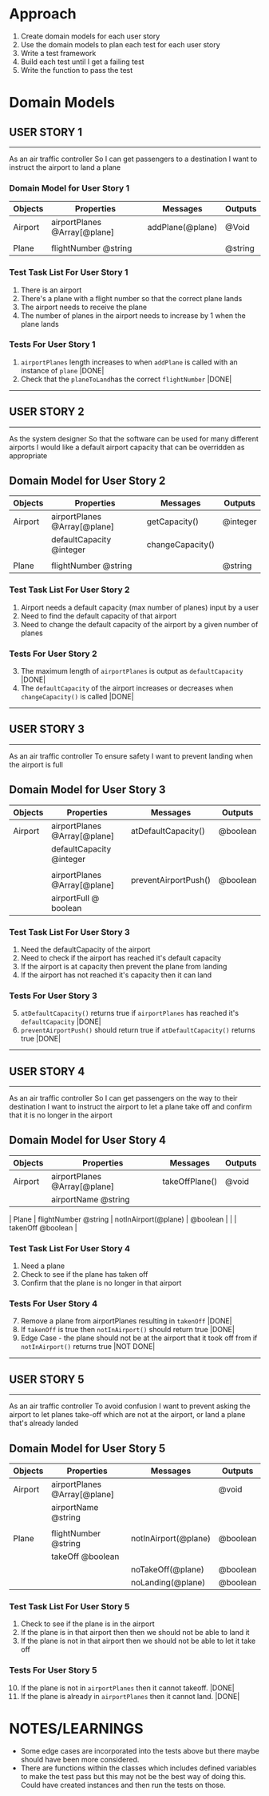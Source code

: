 # Approach
1. Create domain models for each user story
2. Use the domain models to plan each test for each user story
3. Write a test framework
4. Build each test until I get a failing test
5. Write the function to pass the test

# Domain Models

## USER STORY 1
---------------
As an air traffic controller
So I can get passengers to a destination
I want to instruct the airport to land a plane

### Domain Model for User Story 1
| Objects    | Properties                   | Messages             | Outputs    |
| -------    | -------------------------    | -----------------    | -------    |
| Airport    | airportPlanes @Array[@plane] | addPlane(@plane)     | @Void      |
|            |                              |                      |            |
| Plane      | flightNumber @string         |                      | @string    | 

### Test Task List For User Story 1
1. There is an airport
2. There's a plane with a flight number so that the correct plane lands
3. The airport needs to receive the plane
4. The number of planes in the airport needs to increase by 1 when the plane lands

### Tests For User Story 1
1. `airportPlanes` length increases to when `addPlane` is called with an instance of `plane` |DONE|
2. Check that the `planeToLand`has the correct `flightNumber` |DONE|

---------------


## USER STORY 2
---------------
As the system designer
So that the software can be used for many different airports
I would like a default airport capacity that can be overridden as appropriate

## Domain Model for User Story 2
| Objects     | Properties                   | Messages                 | Outputs    |
| -------     | -------------------------    | -----------------        | -------    |
| Airport     | airportPlanes @Array[@plane] | getCapacity()            | @integer   |
|             | defaultCapacity @integer     | changeCapacity()         |            |
|             |                              |                          |            |
| Plane       | flightNumber @string         |                          | @string    | 

### Test Task List For User Story 2
1. Airport needs a default capacity (max number of planes) input by a user
2. Need to find the default capacity of that airport
3. Need to change the default capacity of the airport by a given number of planes

### Tests For User Story 2
3. The maximum length of `airportPlanes` is output as `defaultCapacity` |DONE|
4. The `defaultCapacity` of the airport increases or decreases when `changeCapacity()` is called |DONE|

---------------


## USER STORY 3
---------------
As an air traffic controller
To ensure safety
I want to prevent landing when the airport is full

## Domain Model for User Story 3
| Objects     | Properties                   | Messages                 | Outputs    |
| -------     | -------------------------    | -----------------        | -------    |
| Airport     | airportPlanes @Array[@plane] | atDefaultCapacity()      | @boolean   |
|             | defaultCapacity @integer     |                          |            |
|             |                              |                          |            |
|             | airportPlanes @Array[@plane] | preventAirportPush()     | @boolean   | 
|             | airportFull @ boolean        |                          |            |

### Test Task List For User Story 3
1. Need the defaultCapacity of the airport
2. Need to check if the airport has reached it's default capacity
3. If the airport is at capacity then prevent the plane from landing
4. If the airport has not reached it's capacity then it can land

### Tests For User Story 3
5. `atDefaultCapacity()` returns true if `airportPlanes` has reached it's `defaultCapacity` |DONE|
6. `preventAirportPush()` should return true if `atDefaultCapacity()` returns true |DONE|
---------------


## USER STORY 4
---------------
As an air traffic controller
So I can get passengers on the way to their destination
I want to instruct the airport to let a plane take off and confirm that it is no longer in the airport

## Domain Model for User Story 4
| Objects     | Properties                   | Messages                 | Outputs    |
| -------     | -------------------------    | -----------------        | -------    |
| Airport     | airportPlanes @Array[@plane] |  takeOffPlane()          | @void      |
|             | airportName @string          |                          |            |

| Plane       | flightNumber @string         |  notInAirport(@plane)    | @boolean   | 
|             | takenOff @boolean             |

### Test Task List For User Story 4
1. Need a plane
2. Check to see if the plane has taken off
3. Confirm that the plane is no longer in that airport

### Tests For User Story 4
7. Remove a plane from airportPlanes resulting in `takenOff` |DONE|
8. If `takenOff` is true then `notInAirport()` should return true |DONE|
9. Edge Case - the plane should not be at the airport that it took off from if `notInAirport()` returns true |NOT DONE|
---------------  


## USER STORY 5
---------------
As an air traffic controller
To avoid confusion
I want to prevent asking the airport to let planes take-off which are not at the airport, or land a plane that's already landed

## Domain Model for User Story 5
| Objects     | Properties                   | Messages                 | Outputs    |
| -------     | -------------------------    | -----------------        | -------    |
| Airport     | airportPlanes @Array[@plane] |                          | @void      |
|             | airportName @string          |                          |            |
|             |                              |                          |            |
| Plane       | flightNumber @string         |   notInAirport(@plane)   | @boolean   |
|             | takeOff @boolean             |                          |            | 
|             |                              |   noTakeOff(@plane)      | @boolean   |
|             |                              |   noLanding(@plane)      | @boolean   |

### Test Task List For User Story 5
1. Check to see if the plane is in the airport
2. If the plane is in that airport then then we should not be able to land it
3. If the plane is not in that airport then we should not be able to let it take off
   
### Tests For User Story 5
10. If the plane is not in `airportPlanes` then it cannot takeoff. |DONE|
11. If the plane is already in `airportPlanes` then it cannot land. |DONE|


# NOTES/LEARNINGS
- Some edge cases are incorporated into the tests above but there maybe should have been more considered.
- There are functions within the classes which includes defined variables to make the test pass but this may not be the best way of doing this. Could have created instances and then run the tests on those.



